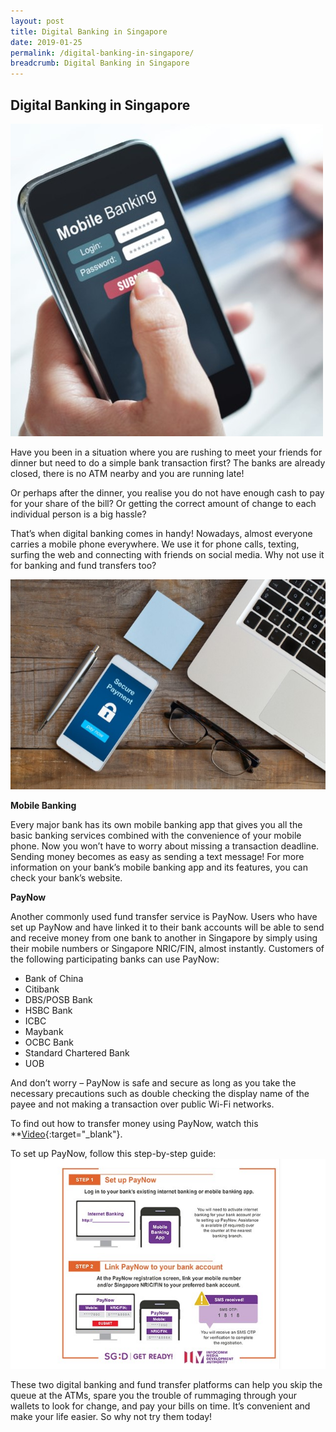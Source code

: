```yaml
---
layout: post
title: Digital Banking in Singapore
date: 2019-01-25
permalink: /digital-banking-in-singapore/
breadcrumb: Digital Banking in Singapore
---
```


## Digital Banking in Singapore<br>

![image1](/images/articles/digital-banking-in-singapore/digital-banking-in-singapore-1.jpg)

Have you been in a situation where you are rushing to meet your friends for dinner but need to do a simple bank transaction first? The banks are already closed, there is no ATM nearby and you are running late!

Or perhaps after the dinner, you realise you do not have enough cash to pay for your share of the bill? Or getting the correct amount of change to each individual person is a big hassle?

That’s when digital banking comes in handy! Nowadays, almost everyone carries a mobile phone everywhere. We use it for phone calls, texting, surfing the web and connecting with friends on social media. Why not use it for banking and fund transfers too?

![image2](/images/articles/digital-banking-in-singapore/digital-banking-in-singapore-2.jpg)

**Mobile Banking**

Every major bank has its own mobile banking app that gives you all the basic banking services combined with the convenience of your mobile phone. Now you won’t have to worry about missing a transaction deadline. Sending money becomes as easy as sending a text message! For more information on your bank’s mobile banking app and its features, you can check your bank’s website.

**PayNow**

Another commonly used fund transfer service is PayNow. Users who have set up PayNow and have linked it to their bank accounts will be able to send and receive money from one bank to another in Singapore by simply using their mobile numbers or Singapore NRIC/FIN, almost instantly. Customers of the following participating banks can use PayNow:

- Bank of China
- Citibank
- DBS/POSB Bank
- HSBC Bank
- ICBC
- Maybank
- OCBC Bank
- Standard Chartered Bank
- UOB

And don’t worry – PayNow is safe and secure as long as you take the necessary precautions such as double checking the display name of the payee and not making a transaction over public Wi-Fi networks.

To find out how to transfer money using PayNow, watch this **[Video](https://www.youtube.com/watch?v=en_IqoDr6lo){:target="_blank"}. 

To set up PayNow, follow this step-by-step guide:
![image3](/images/articles/digital-banking-in-singapore/digital-banking-in-singapore-3.jpg)

These two digital banking and fund transfer platforms can help you skip the queue at the ATMs, spare you the trouble of rummaging through your wallets to look for change, and pay your bills on time. It’s convenient and make your life easier. So why not try them today!
